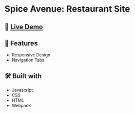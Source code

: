 # Spice Avenue: Restaurant Site

## 🧪 [Live Demo](https://viadsss.github.io/Restaurant-Site/)

## 🔔 Features
- Responsive Design
- Navigation Tabs

## 🛠️ Built with
- Javascript
- CSS
- HTML
- Webpack

